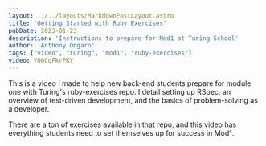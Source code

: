 ```yaml
---
layout: ../../layouts/MarkdownPostLayout.astro
title: 'Getting Started with Ruby Exercises'
pubDate: 2023-01-23
description: 'Instructions to prepare for Mod1 at Turing School'
author: 'Anthony Ongaro'
tags: ["video", "turing", "mod1", "ruby-exercises"]
video: YQ6CqFkrPKY
---
```

This is a video I made to help new back-end students prepare for module one with Turing's ruby-exercises repo.
I detail setting up RSpec, an overview of test-driven development, and the basics of problem-solving as a developer.

There are a ton of exercises available in that repo, and this video has everything students need to set themselves up for success in Mod1.